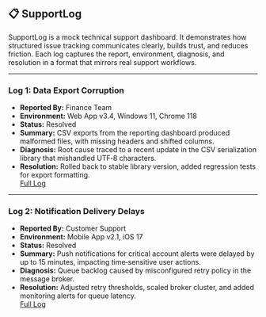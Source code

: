 ## 📋 SupportLog

SupportLog is a mock technical support dashboard. It demonstrates how structured issue tracking communicates clearly, builds trust, and reduces friction. Each log captures the report, environment, diagnosis, and resolution in a format that mirrors real support workflows.

---

### Log 1: Data Export Corruption
- **Reported By:** Finance Team  
- **Environment:** Web App v3.4, Windows 11, Chrome 118  
- **Status:** Resolved  
- **Summary:** CSV exports from the reporting dashboard produced malformed files, with missing headers and shifted columns.  
- **Diagnosis:** Root cause traced to a recent update in the CSV serialization library that mishandled UTF‑8 characters.  
- **Resolution:** Rolled back to stable library version, added regression tests for export formatting.  
[Full Log](logs/log-1-data-export/ISSUE.md)

---

### Log 2: Notification Delivery Delays
- **Reported By:** Customer Support  
- **Environment:** Mobile App v2.1, iOS 17  
- **Status:** Resolved  
- **Summary:** Push notifications for critical account alerts were delayed by up to 15 minutes, impacting time‑sensitive user actions.  
- **Diagnosis:** Queue backlog caused by misconfigured retry policy in the message broker.  
- **Resolution:** Adjusted retry thresholds, scaled broker cluster, and added monitoring alerts for queue latency.  
[Full Log](logs/log-2-notification-delays/ISSUE.md)
